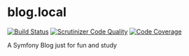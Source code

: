 blog.local
==========
[![Build Status](https://travis-ci.org/VoronoyAlexandr/symfony-blog.svg?branch=master)](https://travis-ci.org/VoronoyAlexandr/symfony-blog)
[![Scrutinizer Code Quality](https://scrutinizer-ci.com/g/VoronoyAlexandr/symfony-blog/badges/quality-score.png?b=master)](https://scrutinizer-ci.com/g/VoronoyAlexandr/symfony-blog/?branch=master)
[![Code Coverage](https://scrutinizer-ci.com/g/VoronoyAlexandr/symfony-blog/badges/coverage.png?b=master)](https://scrutinizer-ci.com/g/VoronoyAlexandr/symfony-blog/?branch=master)

A Symfony Blog just for fun and study
